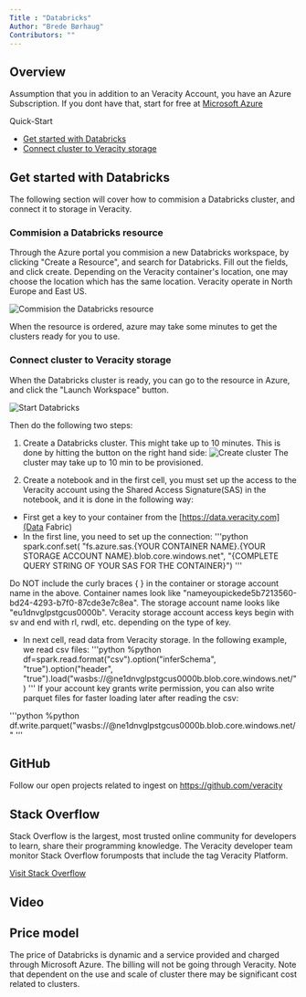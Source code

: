 ```yaml
---
Title : "Databricks"
Author: "Brede Børhaug"
Contributors: ""
---
```


## Overview 
Assumption that you in addition to an Veracity Account, you have an Azure Subscription. If you dont have that, start for free at [Microsoft Azure](https://www.azure.com)

Quick-Start 

- [Get started with Databricks](#get-started-with-databricks)
- [Connect cluster to Veracity storage](#connect-cluster-to-veracity-storage)


## Get started with Databricks 
The following section will cover how to commision a Databricks cluster, and connect it to storage in Veracity.

### Commision a Databricks resource
Through the Azure portal you commision a new Databricks workspace, by clicking "Create a Resource", and search for Databricks. Fill out the fields, and click create. Depending on the Veracity container's location, one may choose the location which has the same location. Veracity operate in North Europe and East US.

![](https://veracityprod.blob.core.windows.net/static-documentation/databricks/CreateResource.JPG "Commision the Databricks resource")

When the resource is ordered, azure may take some minutes to get the clusters ready for you to use.

### Connect cluster to Veracity storage
When the Databricks cluster is ready, you can go to the resource in Azure, and click the "Launch Workspace" button. 

![](https://veracityprod.blob.core.windows.net/static-documentation/databricks/startCluster.JPG "Start Databricks")

Then do the following two steps:

1. Create a Databricks cluster. This might take up to 10 minutes. This is done by hitting the button on the right hand side:
![](https://veracityprod.blob.core.windows.net/static-documentation/databricks/CreateCluster.JPG "Create cluster")
The cluster may take up to 10 min to be provisioned.

2. Create a notebook and in the first cell, you must set up the access to the Veracity account using the Shared Access Signature(SAS) in the notebook, and it is done in the following way:

- First get a key to your container from the [https://data.veracity.com](Data Fabric)
- In the first line, you need to set up the connection:
'''python
spark.conf.set(
  "fs.azure.sas.{YOUR CONTAINER NAME}.{YOUR STORAGE ACCOUNT NAME}.blob.core.windows.net",
  "{COMPLETE QUERY STRING OF YOUR SAS FOR THE CONTAINER}")
'''

Do NOT include the curly braces { } in the container or storage account name in the above.  Container names look like "nameyoupickede5b7213560-bd24-4293-b7f0-87cde3e7c8ea". The storage account name looks like "eu1dnvglpstgcus0000b". Veracity storage account access keys begin with sv and end with rl, rwdl, etc. depending on the type of key.

- In next cell, read data from Veracity storage. In the following example, we read csv files:
'''python
%python
df=spark.read.format("csv").option("inferSchema", "true").option("header", "true").load("wasbs://<here-write-container-reference>@ne1dnvglpstgcus0000b.blob.core.windows.net/<file-location>")
'''
If your account key grants write permission, you can also write parquet files for faster loading later after reading the csv:

'''python
%python
df.write.parquet("wasbs://<here-write-container-reference>@ne1dnvglpstgcus0000b.blob.core.windows.net/<file-location>"
'''
 
## GitHub  
Follow our open projects related to ingest on https://github.com/veracity

## Stack Overflow
Stack Overflow is the largest, most trusted online community for developers to learn, share their programming knowledge. The Veracity developer team monitor Stack Overflow forumposts that include the tag Veracity Platform.

[Visit Stack Overflow](https://stackoverflow.com/questions/tagged/veracity+platform?mode=all)



## Video 

## Price model 
The price of Databricks is dynamic and a service provided and charged through Microsoft Azure. The billing will not be going through Veracity. Note that dependent on the use and scale of cluster there may be significant cost related to clusters.
 
 
